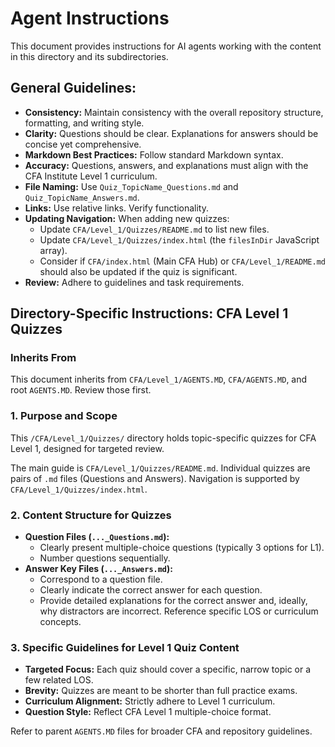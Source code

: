 # Agent Instructions

This document provides instructions for AI agents working with the content in this directory and its subdirectories.

## General Guidelines:

*   **Consistency:** Maintain consistency with the overall repository structure, formatting, and writing style.
*   **Clarity:** Questions should be clear. Explanations for answers should be concise yet comprehensive.
*   **Markdown Best Practices:** Follow standard Markdown syntax.
*   **Accuracy:** Questions, answers, and explanations must align with the CFA Institute Level 1 curriculum.
*   **File Naming:** Use `Quiz_TopicName_Questions.md` and `Quiz_TopicName_Answers.md`.
*   **Links:** Use relative links. Verify functionality.
*   **Updating Navigation:** When adding new quizzes:
    *   Update `CFA/Level_1/Quizzes/README.md` to list new files.
    *   Update `CFA/Level_1/Quizzes/index.html` (the `filesInDir` JavaScript array).
    *   Consider if `CFA/index.html` (Main CFA Hub) or `CFA/Level_1/README.md` should also be updated if the quiz is significant.
*   **Review:** Adhere to guidelines and task requirements.

## Directory-Specific Instructions: CFA Level 1 Quizzes

### Inherits From
This document inherits from `CFA/Level_1/AGENTS.MD`, `CFA/AGENTS.MD`, and root `AGENTS.MD`. Review those first.

### 1. Purpose and Scope
This `/CFA/Level_1/Quizzes/` directory holds topic-specific quizzes for CFA Level 1, designed for targeted review.

The main guide is `CFA/Level_1/Quizzes/README.md`.
Individual quizzes are pairs of `.md` files (Questions and Answers).
Navigation is supported by `CFA/Level_1/Quizzes/index.html`.

### 2. Content Structure for Quizzes
*   **Question Files (`..._Questions.md`):**
    *   Clearly present multiple-choice questions (typically 3 options for L1).
    *   Number questions sequentially.
*   **Answer Key Files (`..._Answers.md`):**
    *   Correspond to a question file.
    *   Clearly indicate the correct answer for each question.
    *   Provide detailed explanations for the correct answer and, ideally, why distractors are incorrect. Reference specific LOS or curriculum concepts.

### 3. Specific Guidelines for Level 1 Quiz Content
*   **Targeted Focus:** Each quiz should cover a specific, narrow topic or a few related LOS.
*   **Brevity:** Quizzes are meant to be shorter than full practice exams.
*   **Curriculum Alignment:** Strictly adhere to Level 1 curriculum.
*   **Question Style:** Reflect CFA Level 1 multiple-choice format.

Refer to parent `AGENTS.MD` files for broader CFA and repository guidelines.
